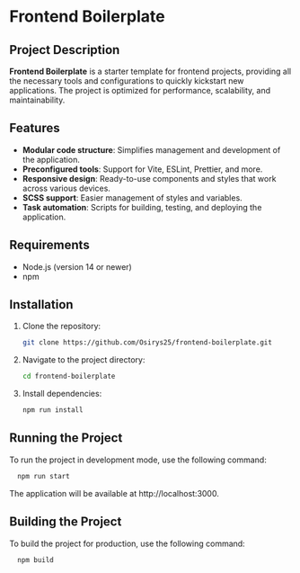 # Frontend Boilerplate

## Project Description

**Frontend Boilerplate** is a starter template for frontend projects, providing all the necessary tools and configurations to quickly kickstart new applications. The project is optimized for performance, scalability, and maintainability.

## Features

- **Modular code structure**: Simplifies management and development of the application.
- **Preconfigured tools**: Support for Vite, ESLint, Prettier, and more.
- **Responsive design**: Ready-to-use components and styles that work across various devices.
- **SCSS support**: Easier management of styles and variables.
- **Task automation**: Scripts for building, testing, and deploying the application.

## Requirements
- Node.js (version 14 or newer)
- npm

## Installation

1. Clone the repository:
    ```bash
    git clone https://github.com/Osirys25/frontend-boilerplate.git
    ```
2. Navigate to the project directory:
    ```bash
    cd frontend-boilerplate
    ```
3. Install dependencies:
    ```bash
    npm run install
    ```

## Running the Project

To run the project in development mode, use the following command:
```bash
  npm run start
```

The application will be available at http://localhost:3000.

## Building the Project
To build the project for production, use the following command:
```bash
  npm build
```
